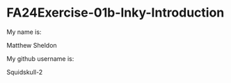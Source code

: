 # FA24Exercise-01b-Inky-Introduction

My name is:

Matthew Sheldon

My github username is:

Squidskull-2

